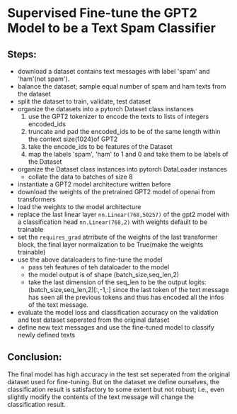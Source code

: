 # Supervised Fine-tune the GPT2 Model to be a Text Spam Classifier

## Steps:

- download a dataset contains text messages with label 'spam' and 'ham'(not spam').
- balance the dataset; sample equal number of spam and ham texts from the dataset
- split the dataset to train, validate, test dataset
- organize the datasets into a pytorch Dataset class instances
  1. use the GPT2 tokenizer to encode the texts to lists of integers encoded_ids
  2. truncate and pad the encoded_ids to be of the same length within the context size(1024)of GPT2
  3. take the encode_ids to be features of the Dataset
  4. map the labels 'spam', 'ham' to 1 and 0 and take them to be labels of the Dataset
- organize the Dataset class instances into pytorch DataLoader instances
  - collate the data to batches of size 8
- instantiate a GPT2 model architecture written before
- download the weights of the pretrained GPT2 model of openai from transformers
- load the weights to the model architecture
- replace the last linear layer `nn.Linear(768,50257)` of the gpt2 model with a classification head `nn.Linear(768,2)` with weights default to be trainable
- set the `requires_grad` atrribute of the weights of the last transformer block, the final layer normalization to be True(make the weights trainable)
- use the above dataloaders to fine-tune the model
  - pass teh features of teh dataloader to the model
  - the model output is of shape (batch_size,seq_len,2)
  - take the last dimension of the seq_len to be the output logits: (batch_size,seq_len,2)[:,-1,:] since the last token of the text message has seen all the previous tokens and thus has encoded all the infos of the text message.
- evaluate the model loss and classification accuracy on the validation and test dataset seperated from the original dataset
- define new text messages and use the fine-tuned model to classify newly defined texts

## Conclusion:

The final model has high accuracy in the test set seperated from the original dataset used for fine-tuning. But on the dataset we define ourselves, the classification result is satisfactory to some extent but not robust; i.e., even slightly modify the contents of the text message will change the classification result.
  


